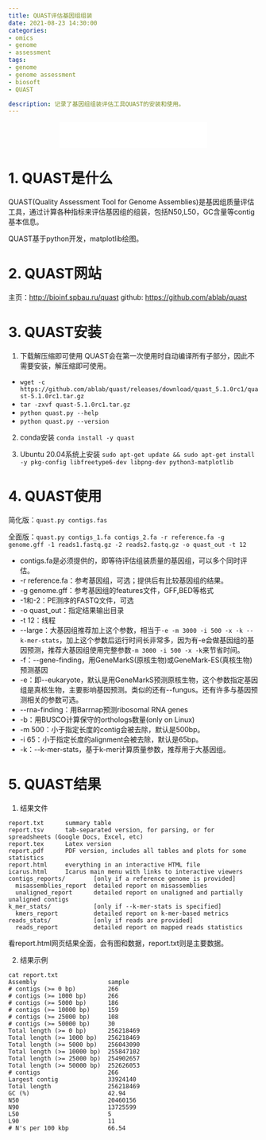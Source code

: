 ```yaml
---
title: QUAST评估基因组组装
date: 2021-08-23 14:30:00
categories: 
- omics
- genome
- assessment
tags:
- genome
- genome assessment
- biosoft
- QUAST

description: 记录了基因组组装评估工具QUAST的安装和使用。
---
```


<div align="middle"><iframe frameborder="no" border="0" marginwidth="0" marginheight="0" width=298 height=52 src="//music.163.com/outchain/player?type=2&id=1697043&auto=1&height=32"></iframe></div>

# 1. QUAST是什么
QUAST(Quality Assessment Tool for Genome Assemblies)是基因组质量评估工具，通过计算各种指标来评估基因组的组装，包括N50,L50，GC含量等contig基本信息。

QUAST基于python开发，matplotlib绘图。

# 2. QUAST网站
主页：http://bioinf.spbau.ru/quast
github: https://github.com/ablab/quast

# 3. QUAST安装
1. 下载解压缩即可使用
QUAST会在第一次使用时自动编译所有子部分，因此不需要安装，解压缩即可使用。
- `wget -c https://github.com/ablab/quast/releases/download/quast_5.1.0rc1/quast-5.1.0rc1.tar.gz`
- `tar -zxvf quast-5.1.0rc1.tar.gz`
- `python quast.py --help`
- `python quast.py --version`

2. conda安装
`conda install -y quast`

3. Ubuntu 20.04系统上安装
`sudo apt-get update && sudo apt-get install -y pkg-config libfreetype6-dev libpng-dev python3-matplotlib`


# 4. QUAST使用
简化版：`quast.py contigs.fas`

全面版：`quast.py contigs_1.fa contigs_2.fa -r reference.fa -g genome.gff -1 reads1.fastq.gz -2 reads2.fastq.gz -o quast_out -t 12`

- contigs.fa是必须提供的，即等待评估组装质量的基因组，可以多个同时评估。
- -r reference.fa：参考基因组，可选；提供后有比较基因组的结果。
- -g genome.gff：参考基因组的features文件，GFF,BED等格式
- -1和-2：PE测序的FASTQ文件，可选
- -o quast_out：指定结果输出目录
- -t 12：线程
- --large：大基因组推荐加上这个参数，相当于`-e -m 3000 -i 500 -x -k --k-mer-stats`，加上这个参数后运行时间长非常多，因为有-e会做基因组的基因预测，推荐大基因组使用完整参数`-m 3000 -i 500 -x -k`来节省时间。
- -f：--gene-finding，用GeneMarkS(原核生物)或GeneMark-ES(真核生物)预测基因
- -e：即--eukaryote，默认是用GeneMarkS预测原核生物，这个参数指定基因组是真核生物，主要影响基因预测。类似的还有--fungus。还有许多与基因预测相关的参数可选。
- --rna-finding：用Barrnap预测ribosomal RNA genes
- -b：用BUSCO计算保守的orthologs数量(only on Linux)
- -m 500：小于指定长度的contig会被去除，默认是500bp。
- -i 65：小于指定长度的alignment会被去除，默认是65bp。
- -k：--k-mer-stats，基于k-mer计算质量参数，推荐用于大基因组。

# 5. QUAST结果
1. 结果文件

```
report.txt      summary table
report.tsv      tab-separated version, for parsing, or for spreadsheets (Google Docs, Excel, etc)  
report.tex      Latex version
report.pdf      PDF version, includes all tables and plots for some statistics
report.html     everything in an interactive HTML file
icarus.html     Icarus main menu with links to interactive viewers
contigs_reports/        [only if a reference genome is provided]
  misassemblies_report  detailed report on misassemblies
  unaligned_report      detailed report on unaligned and partially unaligned contigs
k_mer_stats/            [only if --k-mer-stats is specified]
  kmers_report          detailed report on k-mer-based metrics
reads_stats/            [only if reads are provided]
  reads_report          detailed report on mapped reads statistics
```

看report.html网页结果全面，会有图和数据，report.txt则是主要数据。

2. 结果示例

```
cat report.txt
Assembly                    sample
# contigs (>= 0 bp)         266
# contigs (>= 1000 bp)      266
# contigs (>= 5000 bp)      186
# contigs (>= 10000 bp)     159
# contigs (>= 25000 bp)     108
# contigs (>= 50000 bp)     30
Total length (>= 0 bp)      256218469
Total length (>= 1000 bp)   256218469
Total length (>= 5000 bp)   256043090
Total length (>= 10000 bp)  255847102
Total length (>= 25000 bp)  254902657
Total length (>= 50000 bp)  252626053
# contigs                   266
Largest contig              33924140
Total length                256218469
GC (%)                      42.94
N50                         20460156
N90                         13725599
L50                         5
L90                         11
# N's per 100 kbp           66.54
```